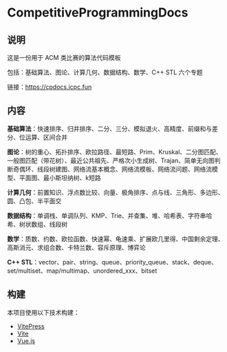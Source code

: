 # CompetitiveProgrammingDocs

## 说明

这是一份用于 ACM 类比赛的算法代码模板

包括：基础算法、图论、计算几何、数据结构、数学、C++ STL 六个专题

链接：<a href='https://cpdocs.icpc.fun'>https://cpdocs.icpc.fun</a>

## 内容

**基础算法**：快速排序、归并排序、二分、三分、模拟退火、高精度、前缀和与差分、位运算、区间合并

**图论**：树的重心、拓扑排序、欧拉路径、最短路、Prim、Kruskal、二分图匹配、一般图匹配（带花树）、最近公共祖先、严格次小生成树、Trajan、简单无向图判断奇偶环、线段树建图、网络流基本概念、网络流模板、网络流问题、网络流模型、平面图、最小斯坦纳树、k短路

**计算几何**：前置知识、浮点数比较、向量、极角排序、点与线、三角形、多边形、圆、凸包、半平面交

**数据结构**：单调栈、单调队列、KMP、Trie、并查集、堆、哈希表、字符串哈希、树状数组、线段树

**数学**：质数、约数、欧拉函数、快速幂、龟速乘、扩展欧几里得、中国剩余定理、高斯消元、求组合数、卡特兰数、容斥原理、博弈论

**C++ STL**：vector、pair、string、queue、priority_queue、stack、deque、set/multiset、map/multimap、unordered_xxx、bitset


## 构建

本项目使用以下技术构建：

- <a href='https://vitepress.vuejs.org/'>VitePress</a>
- <a href='https://cn.vitejs.dev/guide/'>Vite</a>
- <a href='https://cn.vuejs.org/'>Vue.js</a>
